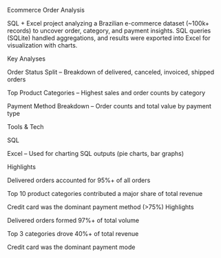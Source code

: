 Ecommerce Order Analysis

SQL + Excel project analyzing a Brazilian e-commerce dataset (~100k+ records) to uncover order, category, and payment insights. SQL queries (SQLite) handled aggregations, and results were exported into Excel for visualization with charts.

Key Analyses

Order Status Split – Breakdown of delivered, canceled, invoiced, shipped orders

Top Product Categories – Highest sales and order counts by category

Payment Method Breakdown – Order counts and total value by payment type

Tools & Tech

SQL 

Excel – Used for charting SQL outputs (pie charts, bar graphs)

Highlights

Delivered orders accounted for 95%+ of all orders

Top 10 product categories contributed a major share of total revenue

Credit card was the dominant payment method (>75%)
Highlights

Delivered orders formed 97%+ of total volume

Top 3 categories drove 40%+ of total revenue

Credit card was the dominant payment mode
